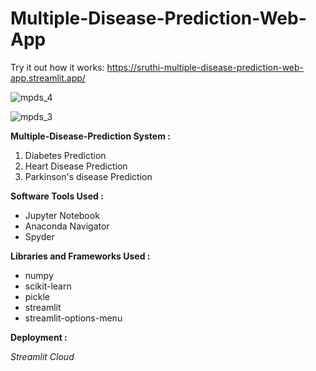 # Multiple-Disease-Prediction-Web-App

Try it out how it works: https://sruthi-multiple-disease-prediction-web-app.streamlit.app/


![mpds_4](https://github.com/2149-SRUTHI-S/Multiple-Disease-Prediction-Web-App/assets/129876043/b03aaeef-a6b0-4b39-b13e-acc290ff0774)



![mpds_3](https://github.com/2149-SRUTHI-S/Multiple-Disease-Prediction-Web-App/assets/129876043/b954acb4-c9ca-4e7d-aec5-ef92749d1d29)



**Multiple-Disease-Prediction System :**

1. Diabetes Prediction
2. Heart Disease Prediction
3. Parkinson's disease Prediction

**Software Tools Used :**

- Jupyter Notebook
- Anaconda Navigator
- Spyder

**Libraries and Frameworks Used :**

- numpy
- scikit-learn
- pickle
- streamlit
- streamlit-options-menu

**Deployment :**

*Streamlit Cloud*
